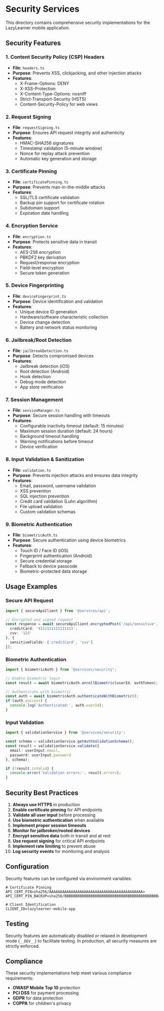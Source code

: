 # Security Services

This directory contains comprehensive security implementations for the LazyLearner mobile application.

## Security Features

### 1. Content Security Policy (CSP) Headers
- **File**: `headers.ts`
- **Purpose**: Prevents XSS, clickjacking, and other injection attacks
- **Features**:
  - X-Frame-Options: DENY
  - X-XSS-Protection
  - X-Content-Type-Options: nosniff
  - Strict-Transport-Security (HSTS)
  - Content-Security-Policy for web views

### 2. Request Signing
- **File**: `requestSigning.ts`
- **Purpose**: Ensures API request integrity and authenticity
- **Features**:
  - HMAC-SHA256 signatures
  - Timestamp validation (5-minute window)
  - Nonce for replay attack prevention
  - Automatic key generation and storage

### 3. Certificate Pinning
- **File**: `certificatePinning.ts`
- **Purpose**: Prevents man-in-the-middle attacks
- **Features**:
  - SSL/TLS certificate validation
  - Backup pin support for certificate rotation
  - Subdomain support
  - Expiration date handling

### 4. Encryption Service
- **File**: `encryption.ts`
- **Purpose**: Protects sensitive data in transit
- **Features**:
  - AES-256 encryption
  - PBKDF2 key derivation
  - Request/response encryption
  - Field-level encryption
  - Secure token generation

### 5. Device Fingerprinting
- **File**: `deviceFingerprint.ts`
- **Purpose**: Device identification and validation
- **Features**:
  - Unique device ID generation
  - Hardware/software characteristic collection
  - Device change detection
  - Battery and network status monitoring

### 6. Jailbreak/Root Detection
- **File**: `jailbreakDetection.ts`
- **Purpose**: Detects compromised devices
- **Features**:
  - Jailbreak detection (iOS)
  - Root detection (Android)
  - Hook detection
  - Debug mode detection
  - App store verification

### 7. Session Management
- **File**: `sessionManager.ts`
- **Purpose**: Secure session handling with timeouts
- **Features**:
  - Configurable inactivity timeout (default: 15 minutes)
  - Maximum session duration (default: 24 hours)
  - Background timeout handling
  - Warning notifications before timeout
  - Device verification

### 8. Input Validation & Sanitization
- **File**: `validation.ts`
- **Purpose**: Prevents injection attacks and ensures data integrity
- **Features**:
  - Email, password, username validation
  - XSS prevention
  - SQL injection prevention
  - Credit card validation (Luhn algorithm)
  - File upload validation
  - Custom validation schemas

### 9. Biometric Authentication
- **File**: `biometricAuth.ts`
- **Purpose**: Secure authentication using device biometrics
- **Features**:
  - Touch ID / Face ID (iOS)
  - Fingerprint authentication (Android)
  - Secure credential storage
  - Fallback to device passcode
  - Biometric-protected data storage

## Usage Examples

### Secure API Request
```typescript
import { secureApiClient } from '@services/api';

// Encrypted and signed request
const response = await secureApiClient.encryptedPost('/api/sensitive', {
  creditCard: '4111111111111111',
  cvv: '123'
}, {
  sensitiveFields: ['creditCard', 'cvv']
});
```

### Biometric Authentication
```typescript
import { biometricAuth } from '@services/security';

// Enable biometric login
const result = await biometricAuth.enrollBiometric(userId, authToken);

// Authenticate with biometric
const auth = await biometricAuth.authenticateWithBiometric();
if (auth.success) {
  console.log('Authenticated:', auth.userId);
}
```

### Input Validation
```typescript
import { validationService } from '@services/security';

const schema = validationService.getAuthValidationSchema();
const result = validationService.validate({
  email: userInput.email,
  password: userInput.password
}, schema);

if (!result.isValid) {
  console.error('Validation errors:', result.errors);
}
```

## Security Best Practices

1. **Always use HTTPS** in production
2. **Enable certificate pinning** for API endpoints
3. **Validate all user input** before processing
4. **Use biometric authentication** when available
5. **Implement proper session timeouts**
6. **Monitor for jailbroken/rooted devices**
7. **Encrypt sensitive data** both in transit and at rest
8. **Use request signing** for critical API endpoints
9. **Implement rate limiting** to prevent abuse
10. **Log security events** for monitoring and analysis

## Configuration

Security features can be configured via environment variables:

```env
# Certificate Pinning
API_CERT_PIN=sha256/AAAAAAAAAAAAAAAAAAAAAAAAAAAAAAAAAAAAAAAAAAA=
API_CERT_PIN_BACKUP=sha256/BBBBBBBBBBBBBBBBBBBBBBBBBBBBBBBBBBBBBBBBBBB=

# Client Identification
CLIENT_ID=lazylearner-mobile-app
```

## Testing

Security features are automatically disabled or relaxed in development mode (`__DEV__`) to facilitate testing. In production, all security measures are strictly enforced.

## Compliance

These security implementations help meet various compliance requirements:
- **OWASP Mobile Top 10** protection
- **PCI DSS** for payment processing
- **GDPR** for data protection
- **COPPA** for children's privacy